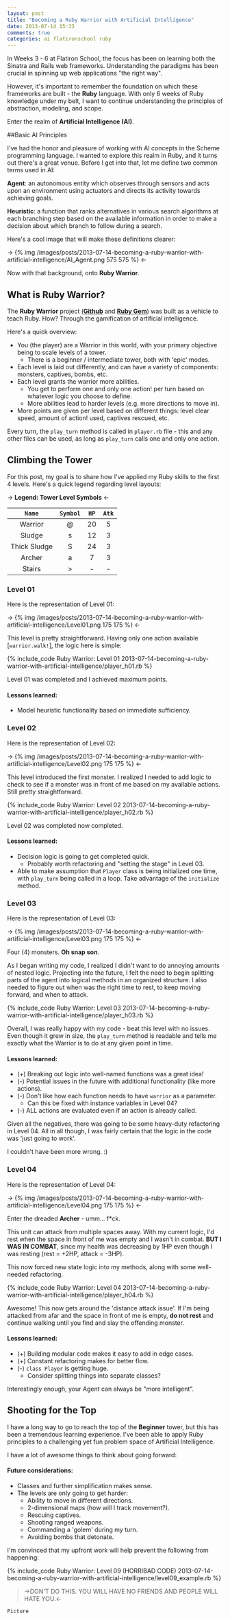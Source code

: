 ```yaml
---
layout: post
title: "Becoming a Ruby Warrior with Artificial Intelligence"
date: 2013-07-14 15:33
comments: true
categories: ai flatironschool ruby
---
```


In Weeks 3 - 6 at Flatiron School, the focus has been on learning both the Sinatra and Rails web frameworks. Understanding the paradigms has been crucial in spinning up web applications "the right way".  

However, it's important to remember the foundation on which these frameworks are built - the **Ruby** language. With only 6 weeks of Ruby knowledge under my belt, I want to continue understanding the principles of abstraction, modeling, and scope.  

Enter the realm of **Artificial Intelligence (AI)**.

##Basic AI Principles

I've had the honor and pleasure of working with AI concepts in the Scheme programming language. I wanted to explore this realm in Ruby, and it turns out there's a great venue. Before I get into that, let me define two common terms used in AI:  

**Agent**: an autonomous entity which observes through sensors and acts upon an environment using actuators and directs its activity towards achieving goals.  

**Heuristic**: a function that ranks alternatives in various search algorithms at each branching step based on the available information in order to make a decision about which branch to follow during a search.  

Here's a cool image that will make these definitions clearer:

-> {% img /images/posts/2013-07-14-becoming-a-ruby-warrior-with-artificial-intelligence/AI_Agent.png 575 575 %} <-

Now with that background, onto **Ruby Warrior**.

## What is Ruby Warrior?

The **Ruby Warrior** project (**[Github](https://github.com/ryanb/ruby-warrior)** and **[Ruby Gem](http://rubygems.org/gems/rubywarrior)**) was built as a vehicle to teach Ruby. How? Through the gamification of artificial intelligence.  

Here's a quick overview:

* You (the player) are a Warrior in this world, with your primary objective being to scale levels of a tower.
	* There is a beginner / intermediate tower, both with 'epic' modes.
* Each level is laid out differently, and can have a variety of components: monsters, captives, bombs, etc. 
* Each level grants the warrior more abilities.
	*	You get to perform one and only one action! per turn based on whatever logic you choose to define.
	* More abilities lead to harder levels (e.g. more directions to move in).
* More points are given per level based on different things: level clear speed, amount of action! used, captives rescued, etc.

Every turn, the `play_turn` method is called in `player.rb` file - this and any other files can be used, as long as `play_turn` calls one and only one action.

## Climbing the Tower

For this post, my goal is to share how I've applied my Ruby skills to the first 4 levels. Here's a quick legend regarding level layouts:

-> **Legend: Tower Level Symbols** <-

|`Name`|`Symbol`|`HP`|`Atk`|
|:-:|:-:|:-:|:-:
|Warrior|@|20|5
|Sludge|s|12|3
|Thick Sludge|S|24|3
|Archer|a|7|3
|Stairs|>|-|-

### Level 01

Here is the representation of Level 01:

-> {% img /images/posts/2013-07-14-becoming-a-ruby-warrior-with-artificial-intelligence/Level01.png 175 175 %} <-

This level is pretty straightforward. Having only one action available [`warrior.walk!`], the logic here is simple:  

{% include_code Ruby Warrior: Level 01 2013-07-14-becoming-a-ruby-warrior-with-artificial-intelligence/player_h01.rb %}

Level 01 was completed and I achieved maximum points.  

#### Lessons learned:

* Model heuristic functionality based on immediate sufficiency.

### Level 02

Here is the representation of Level 02:

-> {% img /images/posts/2013-07-14-becoming-a-ruby-warrior-with-artificial-intelligence/Level02.png 175 175 %} <-

This level introduced the first monster. I realized I needed to add logic to check to see if a monster was in front of me based on my available actions. Still pretty straightforward.  

{% include_code Ruby Warrior: Level 02 2013-07-14-becoming-a-ruby-warrior-with-artificial-intelligence/player_h02.rb %}

Level 02 was completed now completed.

#### Lessons learned:

* Decision logic is going to get completed quick.
	* Probably worth refactoring and "setting the stage" in Level 03.
* Able to make assumption that `Player` class is being initialized one time, with `play_turn` being called in a loop. Take advantage of the `initialize` method.

### Level 03

Here is the representation of Level 03:

-> {% img /images/posts/2013-07-14-becoming-a-ruby-warrior-with-artificial-intelligence/Level03.png 175 175 %} <-

Four (4) monsters. **Oh snap son**.  

As I began writing my code, I realized I didn't want to do annoying amounts of nested logic. Projecting into the future, I felt the need to begin splitting parts of the agent into logical methods in an organized structure. I also needed to figure out when was the right time to rest, to keep moving forward, and when to attack.  

{% include_code Ruby Warrior: Level 03 2013-07-14-becoming-a-ruby-warrior-with-artificial-intelligence/player_h03.rb %}

Overall, I was really happy with my code - beat this level with no issues. Even though it grew in size, the `play_turn` method is readable and tells me exactly what the Warrior is to do at any given point in time.

#### Lessons learned:

* (+) Breaking out logic into well-named functions was a great idea!
* (-) Potential issues in the future with additional functionality (like more actions).
* (-) Don't like how each function needs to have `warrior` as a parameter.
	* Can this be fixed with instance variables in Level 04?
* (-) ALL actions are evaluated even if an action is already called.

Given all the negatives, there was going to be some heavy-duty refactoring in Level 04. All in all though, I was fairly certain that the logic in the code was 'just going to work'.  

I couldn't have been more wrong. :)

### Level 04

Here is the representation of Level 04:

-> {% img /images/posts/2013-07-14-becoming-a-ruby-warrior-with-artificial-intelligence/Level04.png 175 175 %} <-

Enter the dreaded **Archer** - umm... f*ck.  

This unit can attack from multiple spaces away. With my current logic, I'd rest when the space in front of me was empty and I wasn't in combat. **BUT I WAS IN COMBAT**, since my health was decreasing by 1HP even though I was resting (rest = +2HP, attack = -3HP).  

This now forced new state logic into my methods, along with some well-needed refactoring.

{% include_code Ruby Warrior: Level 04 2013-07-14-becoming-a-ruby-warrior-with-artificial-intelligence/player_h04.rb %}

Awesome! This now gets around the 'distance attack issue'. If I'm being attacked from afar and the space in front of me is empty, **do not rest** and continue walking until you find and slay the offending monster.

#### Lessons learned:

* (+) Building modular code makes it easy to add in edge cases.
* (+) Constant refactoring makes for better flow.
* (-) `class Player` is getting huge.
	* Consider splitting things into separate classes?

Interestingly enough, your Agent can always be "more intelligent".

## Shooting for the Top

I have a long way to go to reach the top of the **Beginner** tower, but this has been a tremendous learning experience. I've been able to apply Ruby principles to a challenging yet fun problem space of Artificial Intelligence.  

I have a lot of awesome things to think about going forward:

#### Future considerations:

* Classes and further simplification makes sense.
* The levels are only going to get harder:
	* Ability to move in different directions.
	* 2-dimensional maps (how will I track movement?).
	* Rescuing captives.
	* Shooting ranged weapons.
	* Commanding a 'golem' during my turn.
	* Avoiding bombs that detonate.

I'm convinced that my upfront work will help prevent the following from happening:

{% include_code Ruby Warrior: Level 09 (HORRIBAD CODE) 2013-07-14-becoming-a-ruby-warrior-with-artificial-intelligence/level09_example.rb %}

>->DON'T DO THIS. YOU WILL HAVE NO FRIENDS AND PEOPLE WILL HATE YOU.<-


	Picture